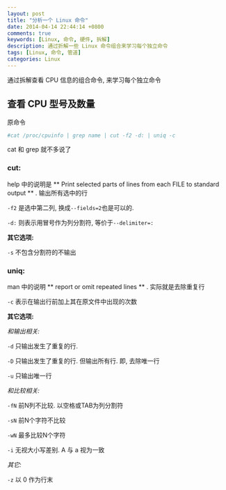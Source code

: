```yaml
---
layout: post
title: "分析一个 Linux 命令"
date: 2014-04-14 22:44:14 +0800
comments: true
keywords: [Linux, 命令, 硬件, 拆解] 
description: 通过折解一些 Linux 命令组合来学习每个独立命令
tags: [Linux, 命令, 管道]
categories: Linux
---
```


通过拆解查看 CPU 信息的组合命令, 来学习每个独立命令
<!--more-->

查看 CPU 型号及数量
-----------
原命令
```bash
#cat /proc/cpuinfo | grep name | cut -f2 -d: | uniq -c
```
cat 和 grep 就不多说了
### cut:
help 中的说明是 ** Print selected parts of lines from each FILE to standard
output ** .  输出所有选中的行

`-f2` 是选中第二列, 换成`--fields=2`也是可以的.

`-d:` 则表示用冒号作为列分割符, 等价于`--delimiter=:`

**其它选项:**

`-s` 不包含分割符的不输出

### uniq:
man 中的说明 ** report or omit repeated lines ** . 实际就是去除重复行

`-c` 表示在输出行前加上其在原文件中出现的次数

**其它选项:**

*和输出相关:*

`-d` 只输出发生了重复的行.

`-D` 只输出发生了重复的行. 但输出所有行. 即, 去除唯一行

`-u` 只输出唯一行

*和比较相关:*

`-fN` 前N列不比较. 以空格或TAB为列分割符

`-sN` 前N个字符不比较

`-wN` 最多比较N个字符

`-i` 无视大小写差别. A 与 a 视为一致

*其它:*

`-z` 以 0 作为行末

